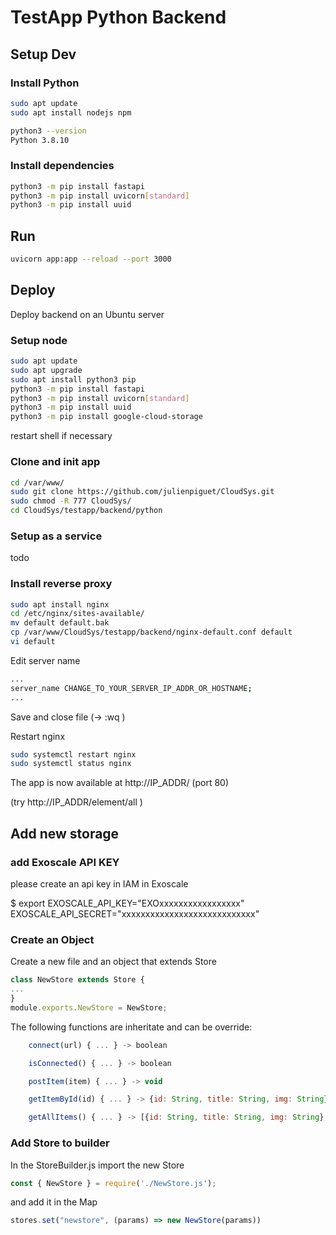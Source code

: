 # TestApp Python Backend

## Setup Dev

### Install Python
```Bash
sudo apt update
sudo apt install nodejs npm

python3 --version
Python 3.8.10
```

### Install dependencies
```Bash
python3 -m pip install fastapi
python3 -m pip install uvicorn[standard]
python3 -m pip install uuid
```

## Run

```Bash
uvicorn app:app --reload --port 3000
```

## Deploy
Deploy backend on an Ubuntu server

### Setup node
```Bash
sudo apt update
sudo apt upgrade
sudo apt install python3 pip
python3 -m pip install fastapi
python3 -m pip install uvicorn[standard]
python3 -m pip install uuid
python3 -m pip install google-cloud-storage
```
restart shell if necessary

### Clone and init app
```Bash
cd /var/www/
sudo git clone https://github.com/julienpiguet/CloudSys.git
sudo chmod -R 777 CloudSys/
cd CloudSys/testapp/backend/python
```
### Setup as a service

todo

### Install reverse proxy

```Bash
sudo apt install nginx
cd /etc/nginx/sites-available/
mv default default.bak
cp /var/www/CloudSys/testapp/backend/nginx-default.conf default
vi default
```
Edit server name
```Bash
...
server_name CHANGE_TO_YOUR_SERVER_IP_ADDR_OR_HOSTNAME;
...
```
Save and close file (-> :wq )

Restart nginx
```Bash
sudo systemctl restart nginx
sudo systemctl status nginx
```
The app is now available at http://IP_ADDR/ (port 80)

(try http://IP_ADDR/element/all )

## Add new storage

### add Exoscale API KEY 
please create an api key in IAM in Exoscale  

$ export EXOSCALE_API_KEY="EXOxxxxxxxxxxxxxxxxx" EXOSCALE_API_SECRET="xxxxxxxxxxxxxxxxxxxxxxxxxxxx"

### Create an Object
Create a new file and an object that extends Store
```Javascript
class NewStore extends Store {
...
}
module.exports.NewStore = NewStore;
```

The following functions are inheritate and can be override:
```Javascript
    connect(url) { ... } -> boolean

    isConnected() { ... } -> boolean

    postItem(item) { ... } -> void

    getItemById(id) { ... } -> {id: String, title: String, img: String}

    getAllItems() { ... } -> [{id: String, title: String, img: String},...]
```

### Add Store to builder
In the StoreBuilder.js import the new Store
```Javascript
const { NewStore } = require('./NewStore.js');
```
and add it in the Map
```Javascript
stores.set("newstore", (params) => new NewStore(params))
```
